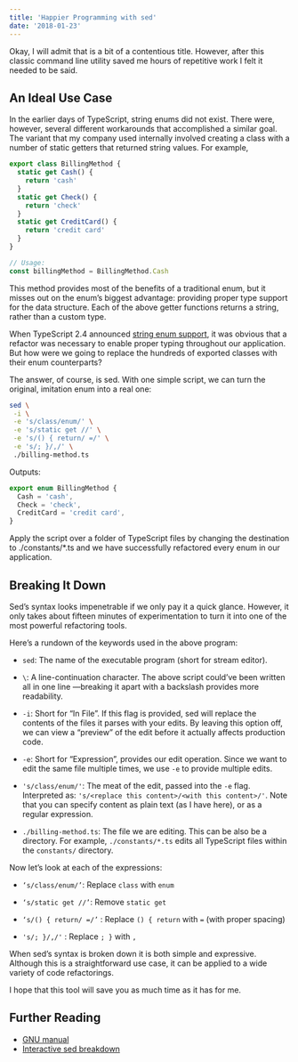 ```yaml
---
title: 'Happier Programming with sed'
date: '2018-01-23'
---
```


Okay, I will admit that is a bit of a contentious title. However, after this classic command line utility saved me hours of repetitive work I felt it needed to be said.

## An Ideal Use Case

In the earlier days of TypeScript, string enums did not exist. There were, however, several different workarounds that accomplished a similar goal. The variant that my company used internally involved creating a class with a number of static getters that returned string values. For example,

```typescript
export class BillingMethod {
  static get Cash() {
    return 'cash'
  }
  static get Check() {
    return 'check'
  }
  static get CreditCard() {
    return 'credit card'
  }
}

// Usage:
const billingMethod = BillingMethod.Cash
```

This method provides most of the benefits of a traditional enum, but it misses out on the enum’s biggest advantage: providing proper type support for the data structure. Each of the above getter functions returns a string, rather than a custom type.

When TypeScript 2.4 announced [string enum support](https://blogs.msdn.microsoft.com/typescript/2017/06/27/announcing-typescript-2-4/), it was obvious that a refactor was necessary to enable proper typing throughout our application. But how were we going to replace the hundreds of exported classes with their enum counterparts?

The answer, of course, is sed. With one simple script, we can turn the original, imitation enum into a real one:

```sh
sed \
 -i \
 -e 's/class/enum/' \
 -e 's/static get //' \
 -e 's/() { return/ =/' \
 -e 's/; }/,/' \
 ./billing-method.ts
```

Outputs:

```typescript
export enum BillingMethod {
  Cash = 'cash',
  Check = 'check',
  CreditCard = 'credit card',
}
```

Apply the script over a folder of TypeScript files by changing the destination to ./constants/\*.ts and we have successfully refactored every enum in our application.

## Breaking It Down

Sed’s syntax looks impenetrable if we only pay it a quick glance. However, it only takes about fifteen minutes of experimentation to turn it into one of the most powerful refactoring tools.

Here’s a rundown of the keywords used in the above program:

- `sed`: The name of the executable program (short for stream editor).

- `\`: A line-continuation character. The above script could’ve been written all in one line —breaking it apart with a backslash provides more readability.

- `-i`: Short for “In File”. If this flag is provided, sed will replace the contents of the files it parses with your edits. By leaving this option off, we can view a “preview” of the edit before it actually affects production code.

- `-e`: Short for “Expression”, provides our edit operation. Since we want to edit the same file multiple times, we use `-e` to provide multiple edits.

- `'s/class/enum/'`: The meat of the edit, passed into the `-e` flag. Interpreted as: `'s/<replace this content>/<with this content>/'`. Note that you can specify content as plain text (as I have here), or as a regular expression.

- `./billing-method.ts`: The file we are editing. This can be also be a directory. For example, `./constants/*.ts` edits all TypeScript files within the `constants/` directory.

Now let’s look at each of the expressions:

- `‘s/class/enum/’`: Replace `class` with `enum`

- `‘s/static get //’`: Remove `static get`

- `‘s/() { return/ =/’` : Replace `() { return` with `=` (with proper spacing)

- `'s/; }/,/'` : Replace `; }` with `,`

When sed’s syntax is broken down it is both simple and expressive. Although this is a straightforward use case, it can be applied to a wide variety of code refactorings.

I hope that this tool will save you as much time as it has for me.

## Further Reading

- [GNU manual](https://www.gnu.org/software/sed/manual/sed.html)
- [Interactive sed breakdown](https://explainshell.com/explain?cmd=sed+-i+-e+%E2%80%98s%2Fclass%2Fenum%2F%E2%80%99+.%2Fbilling-method.ts)
